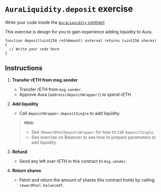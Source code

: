 # `AuraLiquidity.deposit` exercise

Write your code inside the [`AuraLiquidity` contract](https://github.com/Cyfrin/defi-reth/blob/main/foundry/src/exercises/AuraLiquidity.sol)

This exercise is design for you to gain experience adding liquidity to Aura.

```solidity
function deposit(uint256 rethAmount) external returns (uint256 shares) {
  // Write your code here
}
```

## Instructions

1. **Transfer rETH from msg.sender**

   - Transfer rETH from `msg.sender`.
   - Approve Aura (`address(depositWrapper)`) to spend rETH.

2. **Add liquidity**

   - Call `depositWrapper.depositSingle` to add liquidity.

   > **Hint:**
   >
   > - See `IRewardPoolDepostiWrapper` for how to call `depositSingle`.
   > - See exercise on Balancer to see how to prepare parameters to add liquidity.

3. **Refund**

   - Send any left over rETH in this contract to `msg.sender`.

4. **Return shares**

   - Fetch and return the amount of shares this contract holds by calling `rewardPool.balanceOf`.
